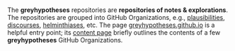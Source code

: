 <br>

The **greyhypotheses** repositories are **repositories of notes & explorations**.  The repositories are grouped into GitHub Organizations, e.g., [plausibilities](https://github.com/plausibilities), [discourses](https://github.com/discourses), [helminthiases](https://github.com/helminthiases), etc.  The page [greyhypotheses.github.io](https://greyhypotheses.github.io) is a helpful entry point; its [content page](https://greyhypotheses.github.io/greyhypotheses/content.html) briefly outlines the contents of a few **greyhypotheses** GitHub Organizations.

<br>
<br>

<br>
<br>

<!--

**greyhypotheses/greyhypotheses** is a ✨ _special_ ✨ repository because its `README.md` (this file) appears on your GitHub profile.

Here are some ideas to get you started:

- Hello 👋
- 🔭 I’m currently working on ...
- 🌱 I’m currently learning ...
- 👯 I’m looking to collaborate on ...
- 🤔 I’m looking for help with ...
- 💬 Ask me about ...
- 📫 How to reach me: ...
- 😄 Pronouns: ...
- ⚡ Fun fact: ...

-->
